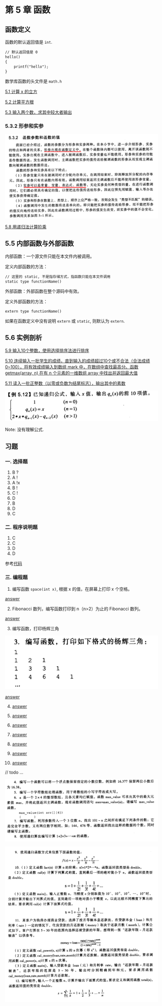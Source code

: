# 第 5 章 函数

## 函数定义

函数的默认返回值是 `int`.

```
// 默认返回值是 0
hello()
{
    printf("hello");    
}
```

数学库函数的头文件是 `math.h`

[5.1 计算 x 的立方](5.1.c)

[5.2 计算平方根](5.2.c)

[5.3 输入两个数，求其中较大者输出](5.3.c)

### 5.3.2 形参和实参

![形参和实参](4.3.2-形参和实参.png)

[5.8 用递归法计算阶乘](5.8.c)

## 5.5 内部函数与外部函数

内部函数：一个源文件只能在本文件内被调用。

定义内部函数的方法：

```
// 这里的 static, 不是指存储方式，指函数只能在本文件调用
static type functionName()
```

外部函数：外部函数在整个源码中有效。

定义外部函数的方法：

```
extern type functionName()
```

如果在函数定义中没有说明 `extern` 或 `static`, 则默认为 `extern`.

## 5.6 实例剖析

[5.9 输入10个整数，使用选择排序法进行排序](5.9.c)

[5.10 连续输入一批学生的成绩，直到输入的成绩超过10个或不合法（合法成绩 0~100），将有效成绩输入到数组 mark 中，在数组中查找最高分。函数 getmax(array, n) 在有 n 个元素的一维数组 array 中找出并返回最大值](5.10.c)

[5.11 读入一批正整数（以零或负数为结尾标志），输出其中的素数](5.11.c)

![5.12](5.12.png)

Note: 没有理解公式.

## 习题

### 一. 选择题

1. B ? 
2. A !
3. A !x
4. B !
5. C !
6. D
7. B
8. D
9. C

### 二. 程序说明题

1. C
2. C
3. D
4. D

参考[代码](exercise.2.c)

### 三. 编程题

1. 编写函数 `space(int x)`, 根据 x 的值，在屏幕上打印 x 个空格。

[answer](exercise.3.1.c)

2. Fibonacci 数列，编写函数打印到 n（n>2）为止的 Fibonacci 数列。

[answer](exercise.3.2.c)

3. 编写函数，打印杨辉三角

![3.3](3.3..png)

[answer](exercise.3.3.c)

4. [answer](exercise.3.4.c)

5. [answer](exercise.3.5.c)

6. [answer](exercise.3.6.c)

7. [answer](exercise.3.7.c)

8. [answer](exercise.3.8.c)

9. [answer](exercise.3.9.c)

10. [answer](exercise.3.10.c)

// todo ...

![3.4-8](3.4-8.png)

![3.9-12](3.9-12.png)